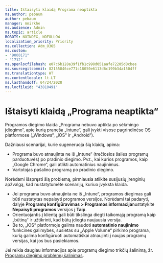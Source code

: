 ```yaml
---
title: Ištaisyti klaidą Programa neaptikta
ms.author: pebaum
author: pebaum
manager: mnirkhe
ms.audience: Admin
ms.topic: article
ROBOTS: NOINDEX, NOFOLLOW
localization_priority: Priority
ms.collection: Adm_O365
ms.custom:
- "9000171"
- "1712"
ms.openlocfilehash: e07c6b128a39f1fb1c998d051aafe72205d8cbee
ms.sourcegitcommit: 82155846ce771c18050e6113d6c199b34a1504ff
ms.translationtype: HT
ms.contentlocale: lt-LT
ms.lasthandoff: 04/24/2020
ms.locfileid: "43810491"
---
```

# <a name="mitigate-the-application-was-not-detected-error"></a>Ištaisyti klaidą „Programa neaptikta“

Programos diegimo klaida „Programa nebuvo aptikta po sėkmingo įdiegimo“, apie kurią praneša „Intune“, gali įvykti visose pagrindinėse OS platformose („Windows“, „iOS“ ir „Android“).

Dažniausi scenarijai, kurie sugeneruoja šią klaidą, apima:

- Programa buvo atnaujinta ne iš „Intune“ (trečiosios šalies programų parduotuvės) po pradinio diegimo. Pvz., kai kurios programos, kaip „Google Chrome“, gali atlikti automatinius naujinimus.
- Vartotojas pašalino programą po pradinio diegimo.

Norėdami išspręsti šią problemą, pirmiausia atlikite susijusių įrenginių apžvalgą, kad nustatytumėte scenarijų, kuriuo įvyksta klaida.

- Jei programa buvo atnaujinta ne iš „Intune“, programos diegimas gali būti nustatytas nepaisyti programos versijos. Norėdami tai padaryti, dalyje **Programų konfigūravimas > Programos informacija**nustatykite **Nepaisyti programos** versijos į **Taip**.
- Orientuojantis į klientą gali būti tikslinga diegti taikomąją programą kaip „būtiną“ ir užtikrinti, kad būtų įdiegta naujausia versija.
- Be to, „iOS“ platformoje galima naudoti **automatinio naujinimo** funkcines galimybes, susietas su „Apple Volume“ pirkimo programa, kurią galima konfigūruoti automatiškai atnaujinti į naujas programų versijas, kai jos bus pasiekiamos.

Jei reikia daugiau informacijos apie programų diegimo trikčių šalinimą, žr. [Programų diegimo problemų šalinimas](https://docs.microsoft.com/intune/troubleshoot-app-install).
